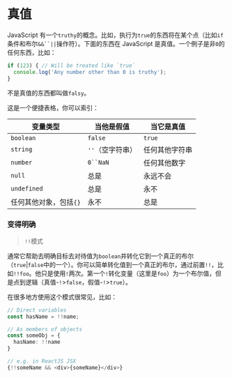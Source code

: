 # 真值
JavaScript 有一个`truthy`的概念。比如，执行为`true`的东西将在某个点（比如`if`条件和布尔`&&``||`操作符）。下面的东西在 JavaScript 是真值。一个例子是非`0`的任何东西，比如：
```ts
if (123) { // Will be treated like `true`
  console.log('Any number other than 0 is truthy');
}
```

不是真值的东西都叫做`falsy`。

这是一个便捷表格，你可以索引：


| 变量类型 | 当他是假值 | 当它是真值 |
| --- | --- | --- |
| `boolean` | `false` | `true` |
| `string` | `''`（空字符串） | 任何其他字符串 |
| `number` | `0``NaN` | 任何其他数字 |
| `null` | 总是 | 永远不会 |
| `undefined` | 总是 | 永不 |
| 任何其他对象，包括`{}`| 永不 | 总是 |


### 变得明确

> `!!`模式

通常它帮助去明确目标去对待值为`boolean`并转化它到一个真正的布尔（`true`|`false`中的一个）。你可以简单转化值到一个真正的布尔，通过前置`!!`，比如`!!foo`。他只是使用`!`两次。第一个`!`转化变量（这里是`foo`）为一个布尔值，但是点到逻辑（真值-`!`>`false`，假值-`!`>`true`）。

在很多地方使用这个模式很常见，比如：
```ts
// Direct variables
const hasName = !!name;

// As members of objects
const someObj = {
  hasName: !!name
}

// e.g. in ReactJS JSX
{!!someName && <div>{someName}</div>}
```